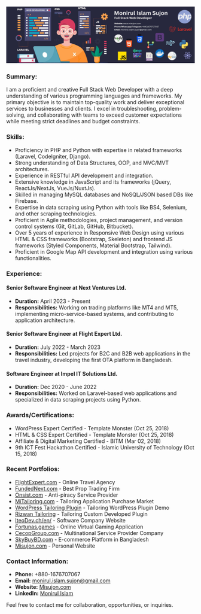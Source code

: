 ![M.i's Contact Info](https://github.com/misujon/misujon/blob/main/PHP.jpg?raw=true)

### Summary:
I am a proficient and creative Full Stack Web Developer with a deep understanding of various programming languages and frameworks. My primary objective is to maintain top-quality work and deliver exceptional services to businesses and clients. I excel in troubleshooting, problem-solving, and collaborating with teams to exceed customer expectations while meeting strict deadlines and budget constraints.

### Skills:
- Proficiency in PHP and Python with expertise in related frameworks (Laravel, CodeIgniter, Django).
- Strong understanding of Data Structures, OOP, and MVC/MVT architectures.
- Experience in RESTful API development and integration.
- Extensive knowledge in JavaScript and its frameworks (jQuery, ReactJs/NextJs, VueJs/NuxtJs).
- Skilled in managing MySQL databases and NoSQL/JSON based DBs like Firebase.
- Expertise in data scraping using Python with tools like BS4, Selenium, and other scraping technologies.
- Proficient in Agile methodologies, project management, and version control systems (Git, GitLab, GitHub, Bitbucket).
- Over 5 years of experience in Responsive Web Design using various HTML & CSS frameworks (Bootstrap, Skeleton) and frontend JS frameworks (Styled Components, Material Bootstrap, Tailwind).
- Proficient in Google Map API development and integration using various functionalities.

### Experience:
#### Senior Software Engineer at Next Ventures Ltd.
- **Duration:** April 2023 - Present
- **Responsibilities:** Working on trading platforms like MT4 and MT5, implementing micro-service-based systems, and contributing to application architecture.

#### Senior Software Engineer at Flight Expert Ltd.
- **Duration:** July 2022 - March 2023
- **Responsibilities:** Led projects for B2C and B2B web applications in the travel industry, developing the first OTA platform in Bangladesh.

#### Software Engineer at Impel IT Solutions Ltd.
- **Duration:** Dec 2020 - June 2022
- **Responsibilities:** Worked on Laravel-based web applications and specialized in data scraping projects using Python.

### Awards/Certifications:
- WordPress Expert Certified - Template Monster (Oct 25, 2018)
- HTML & CSS Expert Certified - Template Monster (Oct 25, 2018)
- Affiliate & Digital Marketing Certified - BITM (Mar 02, 2018)
- 9th ICT Fest Hackathon Certified - Islamic University of Technology (Oct 15, 2018)

### Recent Portfolios:
- [FlightExpert.com](https://flightexpert.com/) - Online Travel Agency
- [FundedNext.com](https://fundednext.com/) - Best Prop Trading Firm
- [Onsist.com](https://www.onsist.com/) - Anti-piracy Service Provider
- [MiTailoring.com](https://mitailoring.com/) - Tailoring Application Purchase Market
- [WordPress Tailoring Plugin](https://wp.mitailoring.com/) - Tailoring WordPress Plugin Demo
- [Rizwan Tailoring](https://rizwan.mitailoring.com/) - Tailoring Custom Developed Plugin
- [IteoDev.ch/en/](https://iteodev.ch/en/) - Software Company Website
- [Fortunas.games](https://fortunas.games/) - Online Virtual Gaming Application
- [CecopGroup.com](https://cecopgroup.com/) - Multinational Service Provider Company
- [SkyBuyBD.com](https://www.skybuybd.com/) - E-commerce Platform in Bangladesh
- [Misujon.com](https://misujon.com/) - Personal Website

### Contact Information:
- **Phone:** +880-1676707067
- **Email:** monirul.islam.sujon@gmail.com
- **Website:** [Misujon.com](https://www.misujon.com)
- **LinkedIn:** [Monirul Islam](https://www.linkedin.com/in/misujon/)

Feel free to contact me for collaboration, opportunities, or inquiries.
